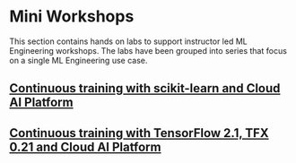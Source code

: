 # Mini Workshops

This section contains hands on labs to support instructor led ML Engineering workshops. The labs have been grouped into series that focus on a single ML Engineering use case. 

## [Continuous training with scikit-learn and Cloud AI Platform ](kfp-caip-sklearn)

## [Continuous training with TensorFlow 2.1, TFX 0.21 and Cloud AI Platform](tfx-caip-tf21)




